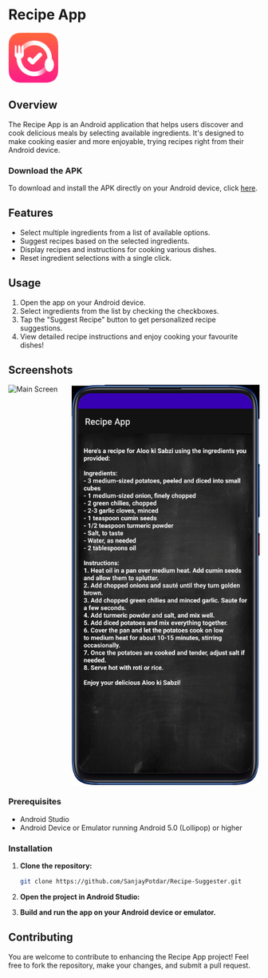 # Recipe App

<img src="GIT-IMGS/Logo.png" alt="Recipe Screen" style="width: 100px; height: 100px;">

## Overview
The Recipe App is an Android application that helps users discover and cook delicious meals by selecting available ingredients. It's designed to make cooking easier and more enjoyable, trying recipes right from their Android device.

### Download the APK
To download and install the APK directly on your Android device, click [here](https://github.com/SanjayPotdar/Recipe-Suggester/releases/download/v1.0/Recipe.App.apk).

## Features
- Select multiple ingredients from a list of available options.
- Suggest recipes based on the selected ingredients.
- Display recipes and instructions for cooking various dishes.
- Reset ingredient selections with a single click.

## Usage
1. Open the app on your Android device.
2. Select ingredients from the list by checking the checkboxes.
3. Tap the "Suggest Recipe" button to get personalized recipe suggestions.
4. View detailed recipe instructions and enjoy cooking your favourite dishes!

## Screenshots

<div style="display: flex; justify-content: center;">
  <img src="GIT-IMGS/SCRN1.png" alt="Main Screen" style="width: 400px; height: 800px;">
  <img src="GIT-IMGS/SCRN2.png" alt="Recipe Screen" style="width: 400px; height: 800px;">
</div>

### Prerequisites
- Android Studio
- Android Device or Emulator running Android 5.0 (Lollipop) or higher

### Installation

1. **Clone the repository:**
   ```bash
   git clone https://github.com/SanjayPotdar/Recipe-Suggester.git
   ```
2. **Open the project in Android Studio:**
   
3. **Build and run the app on your Android device or emulator.**

## Contributing
You are welcome to contribute to enhancing the Recipe App project! Feel free to fork the repository, make your changes, and submit a pull request.
